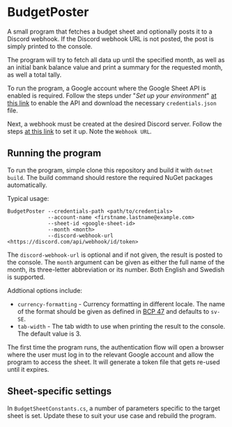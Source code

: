 # BudgetPoster
A small program that fetches a budget sheet and optionally posts it to a Discord webhook. If the Discord webhook URL is not posted, the post is simply printed to the console.

The program will try to fetch all data up until the specified month, as well as an initial bank balance value and print a summary for the requested month, as well a total tally.

To run the program, a Google account where the Google Sheet API is enabled is required. Follow the steps under "*Set up your environment*" [at this link](https://developers.google.com/sheets/api/quickstart/python) to enable the API and download the necessary `credentials.json` file. 

Next, a webhook must be created at the desired Discord server. Follow the steps [at this link](https://support.discord.com/hc/en-us/articles/228383668-Intro-to-Webhooks) to set it up. Note the `Webhook URL`.

## Running the program
To run the program, simple clone this repository and build it with `dotnet build`. The build command should restore the required NuGet packages automatically.

Typical usage:

```
BudgetPoster --credentials-path <path/to/credentials>
             --account-name <firstname.lastname@example.com> 
             --sheet-id <google-sheet-id>
             --month <month> 
             --discord-webhook-url <https://discord.com/api/webhook/id/token> 
```

The `discord-webhook-url` is optional and if not given, the result is posted to the console. The `month` argument can be given as either the full name of the month, its three-letter abbreviation or its number. Both English and Swedish is supported.

Addtional options include:

- `currency-formatting` - Currency formatting in different locale. The name of the format should be given as defined in [BCP 47](https://www.rfc-editor.org/info/bcp47) and defaults to `sv-SE`.
- `tab-width` - The tab width to use when printing the result to the console. The default value is 3.

The first time the program runs, the authentication flow will open a browser where the user must log in to the relevant Google account and allow the program to access the sheet. It will generate a token file that gets re-used until it expires.

## Sheet-specific settings
In `BudgetSheetConstants.cs`, a number of parameters specific to the target sheet is set. Update these to suit your use case and rebuild the program.